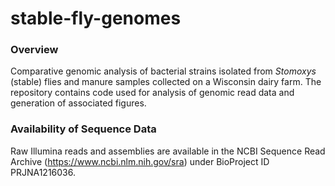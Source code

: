 # stable-fly-genomes

### Overview
Comparative genomic analysis of bacterial strains isolated from *Stomoxys* (stable) flies and manure samples collected on a Wisconsin dairy farm. The repository contains code used for analysis of genomic read data and generation of associated figures.

### Availability of Sequence Data
Raw Illumina reads and assemblies are available in the NCBI Sequence Read Archive (https://www.ncbi.nlm.nih.gov/sra) under BioProject ID PRJNA1216036. 

